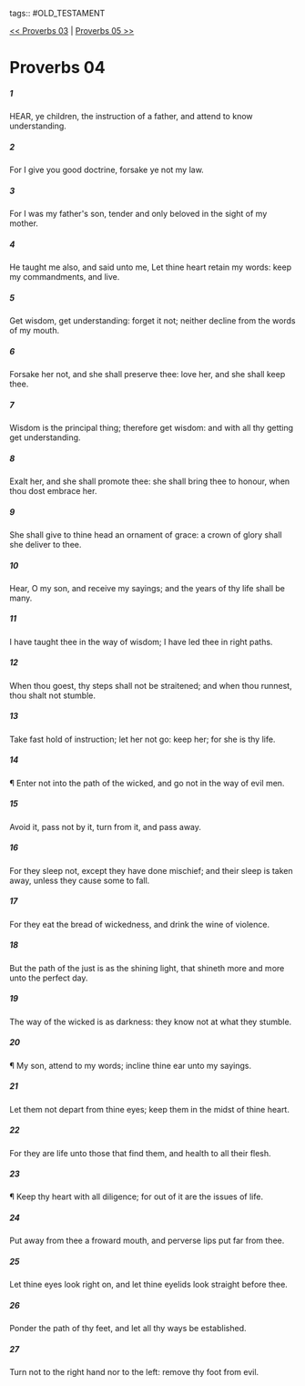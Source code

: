 tags:: #OLD_TESTAMENT

[<< Proverbs 03](OLD_TESTAMENT/20_Proverbs/Proverbs_03.md) | [Proverbs 05 >>](OLD_TESTAMENT/20_Proverbs/Proverbs_05.md)

# Proverbs 04

##### 1

HEAR, ye children, the instruction of a father, and attend to know understanding.

##### 2

For I give you good doctrine, forsake ye not my law.

##### 3

For I was my father's son, tender and only beloved in the sight of my mother.

##### 4

He taught me also, and said unto me, Let thine heart retain my words: keep my commandments, and live.

##### 5

Get wisdom, get understanding: forget it not; neither decline from the words of my mouth.

##### 6

Forsake her not, and she shall preserve thee: love her, and she shall keep thee.

##### 7

Wisdom is the principal thing; therefore get wisdom: and with all thy getting get understanding.

##### 8

Exalt her, and she shall promote thee: she shall bring thee to honour, when thou dost embrace her.

##### 9

She shall give to thine head an ornament of grace: a crown of glory shall she deliver to thee.

##### 10

Hear, O my son, and receive my sayings; and the years of thy life shall be many.

##### 11

I have taught thee in the way of wisdom; I have led thee in right paths.

##### 12

When thou goest, thy steps shall not be straitened; and when thou runnest, thou shalt not stumble.

##### 13

Take fast hold of instruction; let her not go: keep her; for she is thy life.

##### 14

¶ Enter not into the path of the wicked, and go not in the way of evil men.

##### 15

Avoid it, pass not by it, turn from it, and pass away.

##### 16

For they sleep not, except they have done mischief; and their sleep is taken away, unless they cause some to fall.

##### 17

For they eat the bread of wickedness, and drink the wine of violence.

##### 18

But the path of the just is as the shining light, that shineth more and more unto the perfect day.

##### 19

The way of the wicked is as darkness: they know not at what they stumble.

##### 20

¶ My son, attend to my words; incline thine ear unto my sayings.

##### 21

Let them not depart from thine eyes; keep them in the midst of thine heart.

##### 22

For they are life unto those that find them, and health to all their flesh.

##### 23

¶ Keep thy heart with all diligence; for out of it are the issues of life.

##### 24

Put away from thee a froward mouth, and perverse lips put far from thee.

##### 25

Let thine eyes look right on, and let thine eyelids look straight before thee.

##### 26

Ponder the path of thy feet, and let all thy ways be established.

##### 27

Turn not to the right hand nor to the left: remove thy foot from evil.
